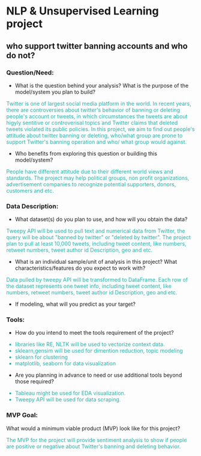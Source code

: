 # NLP & Unsupervised Learning project
## who support twitter banning accounts and who do not?

### Question/Need:

- What is the question behind your analysis? What is the purpose of the model/system you plan to build?

<span style="color:lightseagreen">
Twitter is one of largest social media platform in the world. In recent years, there are controversies about twitter's behavior of banning or deleting people's account or tweets, in which circumstances the tweets are about higyly sentitive or controverisal topics and Twitter claims that deleted tweets violated its public policies. In this project, we aim to find out people's attitude about twitter banning or deleting, who/what group are prone to support Twitter's banning operation and who/ what group would against.

</span>

- Who benefits from exploring this question or building this model/system?

<span style="color:lightseagreen">
People have different attitude due to their different world views and standards. The project may help political groups, non profit organizations, advertisement companies to recognize potential supporters, donors, customers and etc.

</span>


### Data Description:

- What dataset(s) do you plan to use, and how will you obtain the data?

<span style="color:lightseagreen">
Tweepy API will be used to pull text and numerical data from Twitter, the query will be about "banned by twitter" or "deleted by twitter". The project plan to pull at least 10,000 tweets, including tweet content, like numbers, retweet numbers, tweet author id Description, geo and etc.



</span>

- What is an individual sample/unit of analysis in this project? What characteristics/features do you expect to work with?

<span style="color:lightseagreen">
Data pulled by tweepy API will be transformed to DataFrame. Each row of the dataset represents one tweet info, including tweet content, like numbers, retweet numbers, tweet author id Description, geo and etc.
</span>

- If modeling, what will you predict as your target?

<span style="color:lightseagreen">

</span>


### Tools:

- How do you intend to meet the tools requirement of the project?
<span style="color:lightseagreen">

  - libraries like RE, NLTK will be used to vectorize context data.
  - sklearn,gensim will be used for dimention reduction, topic modeling
  - sklearn for clustering
  - matplotlib, seaborn for data visualization  
</span>

- Are you planning in advance to need or use additional tools beyond those required?    

<span style="color:lightseagreen">

 - Tableau might be used for EDA visualization.
 - Tweepy API will be used for data scraping.

</span>


### MVP Goal:


What would a minimum viable product (MVP) look like for this project?

<span style="color:lightseagreen">

The MVP for the project will provide sentiment analysis to show if people are positive or negative about Twitter's banning and deleting behavior.

</span>
